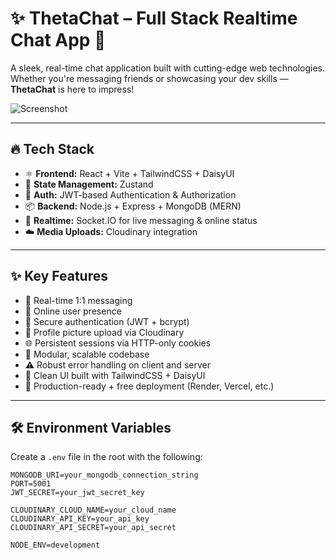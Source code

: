 # ✨ ThetaChat – Full Stack Realtime Chat App 🚀

A sleek, real-time chat application built with cutting-edge web technologies. Whether you're messaging friends or showcasing your dev skills — **ThetaChat** is here to impress!

![Screenshot](https://your-screenshot-url-if-any)

---

## 🔥 Tech Stack

- ⚛️ **Frontend:** React + Vite + TailwindCSS + DaisyUI  
- 🧠 **State Management:** Zustand  
- 🔐 **Auth:** JWT-based Authentication & Authorization  
- 📦 **Backend:** Node.js + Express + MongoDB (MERN)  
- 📡 **Realtime:** Socket.IO for live messaging & online status  
- ☁️ **Media Uploads:** Cloudinary integration  

---

## ✨ Key Features

- 💬 Real-time 1:1 messaging  
- 👀 Online user presence  
- 🔐 Secure authentication (JWT + bcrypt)  
- 📸 Profile picture upload via Cloudinary  
- 🌐 Persistent sessions via HTTP-only cookies  
- 🧩 Modular, scalable codebase  
- ⚠️ Robust error handling on client and server  
- 🎨 Clean UI built with TailwindCSS + DaisyUI  
- 🚀 Production-ready + free deployment (Render, Vercel, etc.)

---

## 🛠️ Environment Variables

Create a `.env` file in the root with the following:

```env
MONGODB_URI=your_mongodb_connection_string
PORT=5001
JWT_SECRET=your_jwt_secret_key

CLOUDINARY_CLOUD_NAME=your_cloud_name
CLOUDINARY_API_KEY=your_api_key
CLOUDINARY_API_SECRET=your_api_secret

NODE_ENV=development
